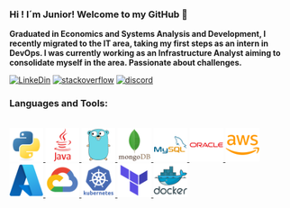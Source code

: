 ###  Hi ! I´m Junior! Welcome to my GitHub 👋

**Graduated in Economics and Systems Analysis and Development, I recently migrated to the IT area, taking my first steps as an intern in DevOps. I was currently working as an Infrastructure Analyst aiming to consolidate myself in the area. Passionate about challenges.**




[![LinkeDin](https://img.shields.io/badge/LinkedIn-0077B5?style=for-the-badge&logo=linkedin&logoColor=white)](https://www.linkedin.com/in/juniorfernandes27/) [![stackoverflow](https://img.shields.io/badge/Stack_Overflow-FE7A16?style=for-the-badge&logo=stack-overflow&logoColor=white)](https://pt.stackoverflow.com/users/172448/junior-fernandes) [![discord](https://img.shields.io/badge/Discord-7289DA?style=for-the-badge&logo=discord&logoColor=white)](https://discord.com/channels/junior27max#3375)



### Languages and Tools:
<div style="display: inline_block"><br/>
    <a href="https://www.python.org/" target="_blank"> 
    <img src="https://github.com/devicons/devicon/blob/master/icons/python/python-original.svg" alt="python" width="60" height="60"/>    
    <a href="https://www.oracle.com/java/technologies/javase-documentation.html" target="_blank"> 
    <img src="https://github.com/devicons/devicon/blob/master/icons/java/java-plain-wordmark.svg" alt="java" width="60" height="60"/>     
    <a href="https://go.dev/" target="_blank"> 
    <img src="https://github.com/devicons/devicon/blob/master/icons/go/go-original.svg" alt="go" width="60" height="60"/>
    <a href="https://www.mongodb.com/" target="_blank"> 
    <img src="https://github.com/devicons/devicon/blob/master/icons/mongodb/mongodb-original-wordmark.svg" alt="mongo" width="60" height="60"/>
    <a href="https://www.mysql.com/" target="_blank"> 
    <img src="https://github.com/devicons/devicon/blob/master/icons/mysql/mysql-original-wordmark.svg" alt="mysql" width="60" height="60"/>
    <a href="https://www.oracle.com/br/database/technologies/appdev/plsql.html" target="_blank"> 
    <img src="https://github.com/devicons/devicon/blob/master/icons/oracle/oracle-original.svg" alt="oracle" width="60" height="60"/>
    <a href="https://aws.amazon.com/pt/?nc2=h_lg" target="_blank"> 
    <img src="https://github.com/devicons/devicon/blob/master/icons/amazonwebservices/amazonwebservices-plain-wordmark.svg" alt="aws" width="60" height="60"/>
    <a href="https://azure.microsoft.com/pt-br/" target="_blank"> 
    <img src="https://github.com/devicons/devicon/blob/master/icons/azure/azure-original.svg" alt="azure" width="60" height="60"/>
    <a href="https://cloud.google.com/?hl=pt-br" target="_blank"> 
    <img src="https://github.com/devicons/devicon/blob/master/icons/googlecloud/googlecloud-original.svg" alt="gcp" width="60" height="60"/>
    <a href="https://kubernetes.io/pt-br/" target="_blank"> 
    <img src="https://github.com/devicons/devicon/blob/master/icons/kubernetes/kubernetes-plain-wordmark.svg" alt="kubernetes" width="60" height="60"/>
    <a href="https://www.terraform.io/" target="_blank"> 
    <img src="https://github.com/devicons/devicon/blob/master/icons/terraform/terraform-original.svg" alt="terraform" width="60" height="60"/>
    <a href="https://hub.docker.com/u/junmax27ds" target="_blank"> 
    <img src="https://github.com/devicons/devicon/blob/master/icons/docker/docker-original-wordmark.svg" alt="docker" width="60" height="60"/>









